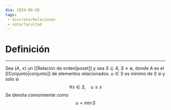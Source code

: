 ```yaml
---
dia: 2024-08-08
tags: 
 - discreta/Relaciones
 - nota/facultad
---
```

# Definición
---
Sea $(A,~\le)$ un [[Relación de orden|poset]] y sea $S \subseteq A$, $S \ne \emptyset$, donde $A$ es el [[Conjunto|conjunto]] de elementos relacionados. $u \in S$ es mínimo de $S$ si y solo si $$ \forall x \in S, ~~~~ u \le x $$
Se denota comúnmente como $$ u = \min S $$
